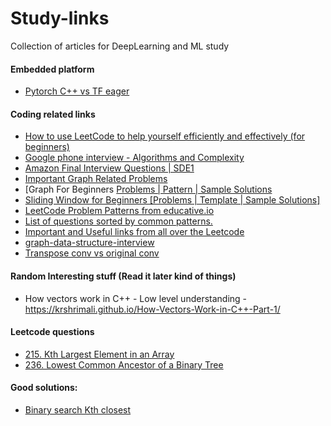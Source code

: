 # Study-links
Collection of articles for DeepLearning and ML study


#### Embedded platform
- [Pytorch C++ vs TF eager](https://thegradient.pub/state-of-ml-frameworks-2019-pytorch-dominates-research-tensorflow-dominates-industry/)


#### Coding related links
- [How to use LeetCode to help yourself efficiently and effectively (for beginners)](https://leetcode.com/discuss/career/450215/How-to-use-LeetCode-to-help-yourself-efficiently-and-effectively-(for-beginners))
- [Google phone interview - Algorithms and Complexity](https://leetcode.com/discuss/interview-question/469325/Google-or-Recruiter-Phone-or-Algorithms-and-Complexity)
- [Amazon Final Interview Questions | SDE1](https://leetcode.com/discuss/interview-question/488887/Amazon-Final-Interview-Questions-or-SDE1)
- [Important Graph Related Problems](https://leetcode.com/list/x1wy4de7/)
- [Graph For Beginners [Problems | Pattern | Sample Solutions](https://leetcode.com/discuss/general-discussion/655708/graph-for-beginners-problems-pattern-sample-solutions/562734)
- [Sliding Window for Beginners [Problems | Template | Sample Solutions]](https://leetcode.com/discuss/general-discussion/657507/sliding-window-for-beginners-problems-template-sample-solutions/562721)
- [LeetCode Problem Patterns from educative.io](https://leetcode.com/discuss/general-discussion/457546/LeetCode-Problem-Patterns-from-***)
- [List of questions sorted by common patterns.](https://leetcode.com/discuss/career/448285/List-of-questions-sorted-by-common-patterns)
- [Important and Useful links from all over the Leetcode](https://leetcode.com/discuss/general-discussion/665604/Important-and-Useful-links-from-all-over-the-Leetcode)
- [graph-data-structure-interview](https://medium.com/@codingfreak/graph-data-structure-interview-questions-and-practice-problems-22d5cd488855)
- [Transpose conv vs original conv](https://medium.com/apache-mxnet/transposed-convolutions-explained-with-ms-excel-52d13030c7e8)

#### Random Interesting stuff (Read it later kind of things)
- How vectors work in C++ - Low level understanding - https://krshrimali.github.io/How-Vectors-Work-in-C++-Part-1/


#### Leetcode questions
- [215. Kth Largest Element in an Array](https://leetcode.com/problems/kth-largest-element-in-an-array/)
- [236. Lowest Common Ancestor of a Binary Tree](https://leetcode.com/problems/lowest-common-ancestor-of-a-binary-tree/)


#### Good solutions:
- [Binary search Kth closest](https://leetcode.com/problems/find-k-closest-elements/discuss/345730/Python3Find-k-closest-elements-Binary-Search)
